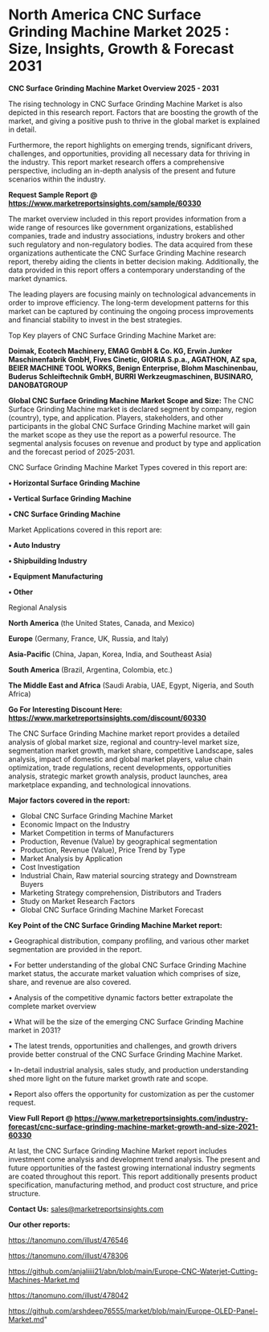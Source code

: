 # North America CNC Surface Grinding Machine Market 2025 : Size, Insights, Growth & Forecast 2031

<Strong> CNC Surface Grinding Machine Market Overview 2025 - 2031</strong>

The rising technology in CNC Surface Grinding Machine Market is also depicted in this research report. Factors that are boosting the growth of the market, and giving a positive push to thrive in the global market is explained in detail.

Furthermore, the report highlights on emerging trends, significant drivers, challenges, and opportunities, providing all necessary data for thriving in the industry. This report market research offers a comprehensive perspective, including an in-depth analysis of the present and future scenarios within the industry.

<strong>Request Sample Report @ <a href=https://www.marketreportsinsights.com/sample/60330>https://www.marketreportsinsights.com/sample/60330</a></strong>

The market overview included in this report provides information from a wide range of resources like government organizations, established companies, trade and industry associations, industry brokers and other such regulatory and non-regulatory bodies. The data acquired from these organizations authenticate the CNC Surface Grinding Machine research report, thereby aiding the clients in better decision making. Additionally, the data provided in this report offers a contemporary understanding of the market dynamics.

The leading players are focusing mainly on technological advancements in order to improve efficiency. The long-term development patterns for this market can be captured by continuing the ongoing process improvements and financial stability to invest in the best strategies.

Top Key players of CNC Surface Grinding Machine Market are:

<strong>Doimak, Ecotech Machinery, EMAG GmbH & Co. KG, Erwin Junker Maschinenfabrik GmbH, Fives Cinetic, GIORIA S.p.a., AGATHON, AZ spa, BEIER MACHINE TOOL WORKS, Benign Enterprise, Blohm Maschinenbau, Buderus Schleiftechnik GmbH, BURRI Werkzeugmaschinen, BUSINARO, DANOBATGROUP</strong>

<strong><b>Global CNC Surface Grinding Machine Market Scope and Size:</b></strong>
The CNC Surface Grinding Machine market is declared segment by company, region (country), type, and application. Players, stakeholders, and other participants in the global CNC Surface Grinding Machine market will gain the market scope as they use the report as a powerful resource. The segmental analysis focuses on revenue and product by type and application and the forecast period of 2025-2031.

CNC Surface Grinding Machine Market Types covered in this report are:

<strong>• Horizontal Surface Grinding Machine

• Vertical Surface Grinding Machine

• CNC Surface Grinding Machine</strong>

Market Applications covered in this report are:

<strong>• Auto Industry

• Shipbuilding Industry

• Equipment Manufacturing

• Other</strong> 

Regional Analysis

<strong>North America</strong> (the United States, Canada, and Mexico)

<strong>Europe</strong> (Germany, France, UK, Russia, and Italy)

<strong>Asia-Pacific</strong> (China, Japan, Korea, India, and Southeast Asia)

<strong>South America</strong> (Brazil, Argentina, Colombia, etc.)

<strong>The Middle East and Africa</strong> (Saudi Arabia, UAE, Egypt, Nigeria, and South Africa)

<strong>Go For Interesting Discount Here: <a href=https://www.marketreportsinsights.com/discount/60330>https://www.marketreportsinsights.com/discount/60330</a></strong>

The CNC Surface Grinding Machine market report provides a detailed analysis of global market size, regional and country-level market size, segmentation market growth, market share, competitive Landscape, sales analysis, impact of domestic and global market players, value chain optimization, trade regulations, recent developments, opportunities analysis, strategic market growth analysis, product launches, area marketplace expanding, and technological innovations.

<strong><b>Major factors covered in the report:</b></strong>
<ul>
  <li>Global CNC Surface Grinding Machine Market </li>
  <li>Economic Impact on the Industry</li>
  <li>Market Competition in terms of Manufacturers</li>
  <li>Production, Revenue (Value) by geographical segmentation</li>
  <li>Production, Revenue (Value), Price Trend by Type</li>
  <li>Market Analysis by Application</li>
  <li>Cost Investigation</li>
  <li>Industrial Chain, Raw material sourcing strategy and Downstream Buyers</li>
  <li>Marketing Strategy comprehension, Distributors and Traders</li>
  <li>Study on Market Research Factors</li>
  <li>Global CNC Surface Grinding Machine Market Forecast</li>
</ul>

<strong><b>Key Point of the CNC Surface Grinding Machine Market report:</b></strong>

• Geographical distribution, company profiling, and various other market segmentation are provided in the report.

• For better understanding of the global CNC Surface Grinding Machine market status, the accurate market valuation which comprises of size, share, and revenue are also covered.

• Analysis of the competitive dynamic factors better extrapolate the complete market overview

• What will be the size of the emerging CNC Surface Grinding Machine market in 2031?

• The latest trends, opportunities and challenges, and growth drivers provide better construal of the CNC Surface Grinding Machine Market.

• In-detail industrial analysis, sales study, and production understanding shed more light on the future market growth rate and scope.

• Report also offers the opportunity for customization as per the customer request.

<strong><b>View Full Report @ <a href=https://www.marketreportsinsights.com/industry-forecast/cnc-surface-grinding-machine-market-growth-and-size-2021-60330>https://www.marketreportsinsights.com/industry-forecast/cnc-surface-grinding-machine-market-growth-and-size-2021-60330</a></b></strong>


At last, the CNC Surface Grinding Machine Market report includes investment come analysis and development trend analysis. The present and future opportunities of the fastest growing international industry segments are coated throughout this report. This report additionally presents product specification, manufacturing method, and product cost structure, and price structure.

<strong>Contact Us:</strong>
sales@marketreportsinsights.com

<strong>Our other reports:</strong>

<a href=https://tanomuno.com/illust/476546>https://tanomuno.com/illust/476546</a>

<a href=https://tanomuno.com/illust/478306>https://tanomuno.com/illust/478306</a>

<a href=https://github.com/anjaliiii21/abn/blob/main/Europe-CNC-Waterjet-Cutting-Machines-Market.md>https://github.com/anjaliiii21/abn/blob/main/Europe-CNC-Waterjet-Cutting-Machines-Market.md</a>

<a href=https://tanomuno.com/illust/478042>https://tanomuno.com/illust/478042</a>

<a href=https://github.com/arshdeep76555/market/blob/main/Europe-OLED-Panel-Market.md>https://github.com/arshdeep76555/market/blob/main/Europe-OLED-Panel-Market.md</a>"
